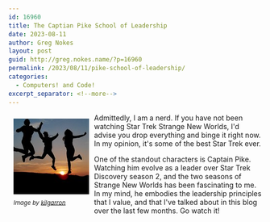```yaml
---
id: 16960
title: The Captian Pike School of Leadership
date: 2023-08-11
author: Greg Nokes
layout: post
guid: http://greg.nokes.name/?p=16960
permalink: /2023/08/11/pike-school-of-leadership/
categories:
  - Computers! and Code!
excerpt_separator: <!--more-->
---
```


<div style="float: left; padding: 10px 10px 10px 10px;"><img src="/binaries/2023/07/joy.jpg" width="150" alt=" Balanced Rocks"><br />
<sub><i>Image by <a href="https://www.flickr.com/photos/kilgarron/N">kilgarron</a></i></sub></div>

Admittedly, I am a nerd. If you have not been watching Star Trek Strange New Worlds, I'd advise you drop everything and binge it right now. In my opinion, it's some of the best Star Trek ever.

One of the standout characters is Captain Pike. Watching him evolve as a leader over Star Trek Discovery season 2, and the two seasons of Strange New Worlds has been fascinating to me. In my mind, he embodies the leadership principles that I value, and that I've talked about in this blog over the last few months. Go watch it!
